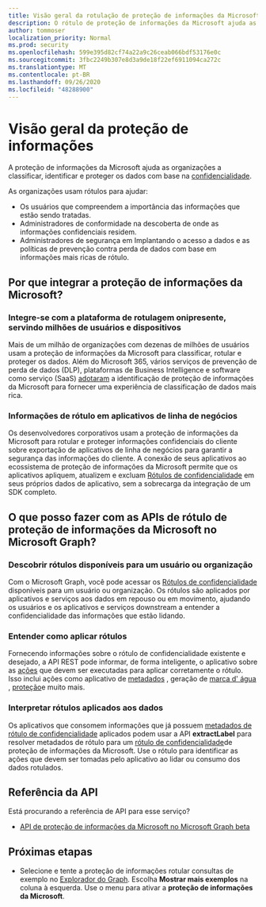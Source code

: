 ```yaml
---
title: Visão geral da rotulação de proteção de informações da Microsoft
description: O rótulo de proteção de informações da Microsoft ajuda as organizações a classificar, identificar e proteger os dados com base nos rótulos de confidencialidade do centro de conformidade e segurança do Office 365.
author: tommoser
localization_priority: Normal
ms.prod: security
ms.openlocfilehash: 599e395d82cf74a22a9c26ceab066bdf53176e0c
ms.sourcegitcommit: 3fbc2249b307e8d3a9de18f22ef6911094ca272c
ms.translationtype: MT
ms.contentlocale: pt-BR
ms.lasthandoff: 09/26/2020
ms.locfileid: "48288900"
---
```

# <a name="information-protection-overview"></a>Visão geral da proteção de informações

A proteção de informações da Microsoft ajuda as organizações a classificar, identificar e proteger os dados com base na [confidencialidade](/Office365/SecurityCompliance/sensitivity-labels). 

As organizações usam rótulos para ajudar:

* Os usuários que compreendem a importância das informações que estão sendo tratadas.
* Administradores de conformidade na descoberta de onde as informações confidenciais residem. 
* Administradores de segurança em Implantando o acesso a dados e as políticas de prevenção contra perda de dados com base em informações mais ricas de rótulo.

## <a name="why-integrate-microsoft-information-protection"></a>Por que integrar a proteção de informações da Microsoft? 

### <a name="integrate-with-the-ubiquitous-labeling-platform-servicing-millions-of-users-and-devices"></a>Integre-se com a plataforma de rotulagem onipresente, servindo milhões de usuários e dispositivos

Mais de um milhão de organizações com dezenas de milhões de usuários usam a proteção de informações da Microsoft para classificar, rotular e proteger os dados.  Além do Microsoft 365, vários serviços de prevenção de perda de dados (DLP), plataformas de Business Intelligence e software como serviço (SaaS) [adotaram](https://www.microsoft.com/security/technology/information-protection) a identificação de proteção de informações da Microsoft para fornecer uma experiência de classificação de dados mais rica. 

### <a name="label-information-in-line-of-business-applications"></a>Informações de rótulo em aplicativos de linha de negócios

Os desenvolvedores corporativos usam a proteção de informações da Microsoft para rotular e proteger informações confidenciais do cliente sobre exportação de aplicativos de linha de negócios para garantir a segurança das informações do cliente. A conexão de seus aplicativos ao ecossistema de proteção de informações da Microsoft permite que os aplicativos apliquem, atualizem e excluam [Rótulos de confidencialidade](/Office365/SecurityCompliance/sensitivity-labels) em seus próprios dados de aplicativo, sem a sobrecarga da integração de um SDK completo.

## <a name="what-can-i-do-with-microsoft-information-protection-label-apis-in-microsoft-graph"></a>O que posso fazer com as APIs de rótulo de proteção de informações da Microsoft no Microsoft Graph? 

### <a name="discover-labels-available-to-a-user-or-organization"></a>Descobrir rótulos disponíveis para um usuário ou organização

Com o Microsoft Graph, você pode acessar os [Rótulos de confidencialidade](/graph/api/informationprotectionlabel?view=graph-rest-beta) disponíveis para um usuário ou organização. Os rótulos são aplicados por aplicativos e serviços aos dados em repouso ou em movimento, ajudando os usuários e os aplicativos e serviços downstream a entender a confidencialidade das informações que estão lidando.

### <a name="understand-how-to-apply-labels"></a>Entender como aplicar rótulos

Fornecendo informações sobre o rótulo de confidencialidade existente e desejado, a API REST pode informar, de forma inteligente, o aplicativo sobre as [ações](/graph/api/resources/informationprotectionaction?view=graph-rest-beta) que devem ser executadas para aplicar corretamente o rótulo. Isso inclui ações como aplicativo de [metadados](/graph/api/resources/metadataaction?view=graph-rest-beta) , geração de [marca d' água](/graph/api/resources/addwatermarkaction?view=graph-rest-beta) , [proteção](/graph/api/resources/protectbytemplateaction?view=graph-rest-beta)e muito mais.

### <a name="interpret-labels-applied-to-data"></a>Interpretar rótulos aplicados aos dados

Os aplicativos que consomem informações que já possuem [metadados de rótulo de confidencialidade](/graph/api/resources/metadataaction?view=graph-rest-beta) aplicados podem usar a API **extractLabel** para resolver metadados de rótulo para um [rótulo de confidencialidade](/graph/api/resources/informationprotectionlabel.md?view=graph-rest-beta)de proteção de informações da Microsoft. Use o rótulo para identificar as ações que devem ser tomadas pelo aplicativo ao lidar ou consumo dos dados rotulados. 

## <a name="api-reference"></a>Referência da API

Está procurando a referência de API para esse serviço?

- [API de proteção de informações da Microsoft no Microsoft Graph beta](/graph/api/resources/informationprotectionlabel?view=graph-rest-beta)

## <a name="next-steps"></a>Próximas etapas

- Selecione e tente a proteção de informações rotular consultas de exemplo no [Explorador do Graph](https://developer.microsoft.com/graph/graph-explorer). Escolha **Mostrar mais exemplos** na coluna à esquerda. Use o menu para ativar a **proteção de informações da Microsoft**.
